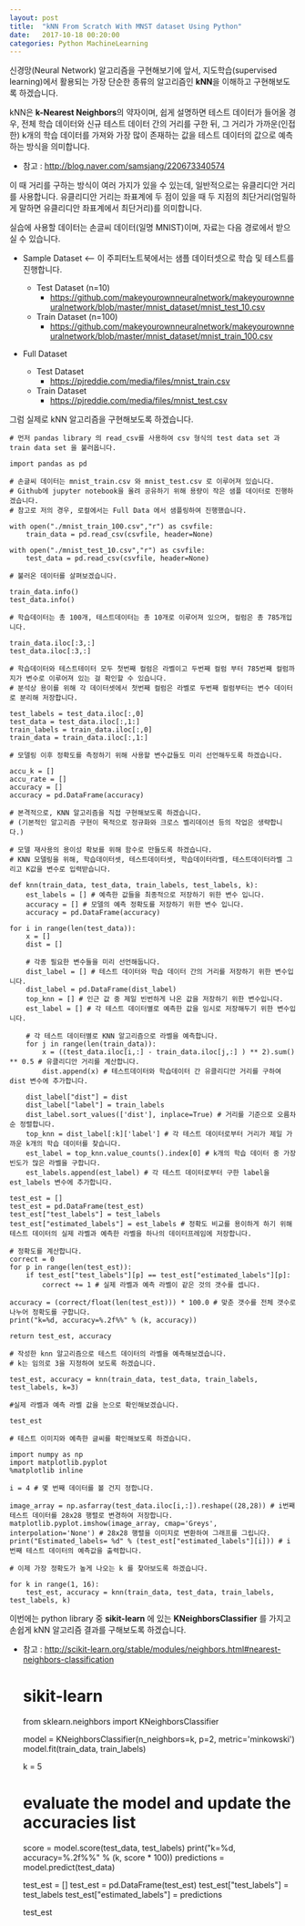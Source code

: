 ```yaml
---
layout: post
title:  "kNN From Scratch With MNST dataset Using Python"
date:   2017-10-18 00:20:00
categories: Python MachineLearning
---
```


신경망(Neural Network) 알고리즘을 구현해보기에 앞서, 지도학습(supervised learning)에서 활용되는 가장 단순한 종류의 알고리즘인 **kNN**을 이해하고 구현해보도록 하겠습니다.

kNN은 **k-Nearest Neighbors**의 약자이며, 쉽게 설명하면 테스트 데이터가 들어올 경우, 전체 학습 데이터와 신규 테스트 데이터 간의 거리를 구한 뒤, 그 거리가 가까운(인접한) k개의 학습 데이터를 가져와 가장 많이 존재하는 값을 테스트 데이터의 값으로 예측하는 방식을 의미합니다.

- 참고 : http://blog.naver.com/samsjang/220673340574 

이 때 거리를 구하는 방식이 여러 가지가 있을 수 있는데, 일반적으로는 유클리디안 거리를 사용합니다. 유클리디안 거리는 좌표계에 두 점이 있을 때 두 지점의 최단거리(엄밀하게 말하면 유클리디안 좌표계에서 최단거리)를 의미합니다.

실습에 사용할 데이터는 손글씨 데이터(일명 MNIST)이며, 자료는 다음 경로에서 받으실 수 있습니다.

- Sample Dataset <-- 이 주피터노트북에서는 샘플 데이터셋으로 학습 및 테스트를 진행합니다.
    - Test Dataset (n=10)
        - https://github.com/makeyourownneuralnetwork/makeyourownneuralnetwork/blob/master/mnist_dataset/mnist_test_10.csv
    - Train Dataset (n=100)
        - https://github.com/makeyourownneuralnetwork/makeyourownneuralnetwork/blob/master/mnist_dataset/mnist_train_100.csv

- Full Dataset
    - Test Dataset
        - https://pjreddie.com/media/files/mnist_train.csv
    - Train Dataset 
        - https://pjreddie.com/media/files/mnist_test.csv

그럼 실제로 kNN 알고리즘을 구현해보도록 하겠습니다.


	# 먼저 pandas library 의 read_csv를 사용하여 csv 형식의 test data set 과 train data set 을 불러옵니다.

	import pandas as pd

	# 손글씨 데이터는 mnist_train.csv 와 mnist_test.csv 로 이루어져 있습니다.
	# Github에 jupyter notebook을 올려 공유하기 위해 용량이 작은 샘플 데이터로 진행하겠습니다.
	# 참고로 저의 경우, 로컬에서는 Full Data 에서 샘플링하여 진행했습니다.

	with open("./mnist_train_100.csv","r") as csvfile:
	    train_data = pd.read_csv(csvfile, header=None)
	    
	with open("./mnist_test_10.csv","r") as csvfile:
	    test_data = pd.read_csv(csvfile, header=None)

	# 불러온 데이터를 살펴보겠습니다.

	train_data.info()
	test_data.info()

	# 학습데이터는 총 100개, 테스트데이터는 총 10개로 이루어져 있으며, 컬럼은 총 785개입니다.

	train_data.iloc[:3,:]
	test_data.iloc[:3,:]

	# 학습데이터와 테스트테이터 모두 첫번째 컬럼은 라벨이고 두번째 컬럼 부터 785번째 컬럼까지가 변수로 이루어져 있는 걸 확인할 수 있습니다.
	# 분석상 용이를 위해 각 데이터셋에서 첫번째 컬럼은 라벨로 두번째 컬럼부터는 변수 데이터로 분리해 저장합니다.

	test_labels = test_data.iloc[:,0]
	test_data = test_data.iloc[:,1:]
	train_labels = train_data.iloc[:,0]
	train_data = train_data.iloc[:,1:]

	# 모델링 이후 정확도를 측정하기 위해 사용할 변수값들도 미리 선언해두도록 하겠습니다.

	accu_k = []
	accu_rate = []
	accuracy = []
	accuracy = pd.DataFrame(accuracy)

	# 본격적으로, KNN 알고리즘을 직접 구현해보도록 하겠습니다.
	# (기본적인 알고리즘 구현이 목적으로 정규화와 크로스 벨리데이션 등의 작업은 생략합니다.)

	# 모델 재사용의 용이성 확보를 위해 함수로 만들도록 하겠습니다.
	# KNN 모델링을 위해, 학습데이터셋, 테스트데이터셋, 학습데이터라벨, 테스트데이터라벨 그리고 K값을 변수로 입력받습니다.

	def knn(train_data, test_data, train_labels, test_labels, k):
	    est_labels = [] # 예측한 값들을 최종적으로 저장하기 위한 변수 입니다.
	    accuracy = [] # 모델의 예측 정확도를 저장하기 위한 변수 입니다.
	    accuracy = pd.DataFrame(accuracy)
    
    for i in range(len(test_data)):
        x = []
        dist = []
        
        # 각종 필요한 변수들을 미리 선언해둡니다.
        dist_label = [] # 테스트 데이터와 학습 데이터 간의 거리를 저장하기 위한 변수입니다.
        dist_label = pd.DataFrame(dist_label)
        top_knn = [] # 인근 값 중 제일 빈번하게 나온 값을 저장하기 위한 변수입니다.
        est_label = [] # 각 테스트 데이터별로 예측한 값을 임시로 저장해두기 위한 변수입니다.
        
        # 각 테스트 데이터별로 KNN 알고리즘으로 라벨을 예측합니다.
        for j in range(len(train_data)):
            x = ((test_data.iloc[i,:] - train_data.iloc[j,:] ) ** 2).sum() ** 0.5 # 유클리디안 거리를 계산합니다.
            dist.append(x) # 테스트데이터와 학습데이터 간 유클리디안 거리를 구하여 dist 변수에 추가합니다.
            
        dist_label["dist"] = dist
        dist_label["label"] = train_labels
        dist_label.sort_values(['dist'], inplace=True) # 거리를 기준으로 오름차순 정렬합니다.
        top_knn = dist_label[:k]['label'] # 각 테스트 데이터로부터 거리가 제일 가까운 k개의 학습 데이터를 찾습니다.
        est_label = top_knn.value_counts().index[0] # k개의 학습 데이터 중 가장 빈도가 많은 라벨을 구합니다.
        est_labels.append(est_label) # 각 테스트 데이터로부터 구한 label을 est_labels 변수에 추가합니다.
    
    test_est = []
    test_est = pd.DataFrame(test_est)
    test_est["test_labels"] = test_labels
    test_est["estimated_labels"] = est_labels # 정확도 비교를 용이하게 하기 위해 테스트 데이터의 실제 라벨과 예측한 라벨을 하나의 데이터프레임에 저장합니다.
    
    # 정확도를 계산합니다.
    correct = 0
    for p in range(len(test_est)):
        if test_est["test_labels"][p] == test_est["estimated_labels"][p]:
            correct += 1 # 실제 라벨과 예측 라벨이 같은 것의 갯수를 셉니다.
            
    accuracy = (correct/float(len(test_est))) * 100.0 # 맞춘 갯수를 전체 갯수로 나누어 정확도를 구합니다.      
    print("k=%d, accuracy=%.2f%%" % (k, accuracy))       
    
    return test_est, accuracy

    # 작성한 knn 알고리즘으로 테스트 데이터의 라벨을 예측해보겠습니다.
	# k는 임의로 3을 지정하여 보도록 하겠습니다.

	test_est, accuracy = knn(train_data, test_data, train_labels, test_labels, k=3)

	#실제 라벨과 예측 라벨 값을 눈으로 확인해보겠습니다.

	test_est

	# 테스트 이미지와 예측한 글씨를 확인해보도록 하겠습니다.

	import numpy as np
	import matplotlib.pyplot
	%matplotlib inline

	i = 4 # 몇 번째 데이터를 볼 건지 정합니다. 

	image_array = np.asfarray(test_data.iloc[i,:]).reshape((28,28)) # i번째 테스트 데이터를 28x28 행렬로 변경하여 저장합니다.
	matplotlib.pyplot.imshow(image_array, cmap='Greys', interpolation='None') # 28x28 행렬을 이미지로 변환하여 그래프를 그립니다. 
	print("Estimated_labels= %d" % (test_est["estimated_labels"][i])) # i번째 테스트 데이터의 예측값을 출력합니다.

	# 이제 가장 정확도가 높게 나오는 k 를 찾아보도록 하겠습니다.

	for k in range(1, 16): 
	    test_est, accuracy = knn(train_data, test_data, train_labels, test_labels, k)


이번에는 python library 중 **sikit-learn** 에 있는 **KNeighborsClassifier** 를 가지고 손쉽게 kNN 알고리즘 결과를 구해보도록 하겠습니다.

- 참고 : http://scikit-learn.org/stable/modules/neighbors.html#nearest-neighbors-classification


	# sikit-learn 

	from sklearn.neighbors import KNeighborsClassifier

	model = KNeighborsClassifier(n_neighbors=k, p=2, metric='minkowski')
	model.fit(train_data, train_labels)

	k = 5

	# evaluate the model and update the accuracies list
	score = model.score(test_data, test_labels)
	print("k=%d, accuracy=%.2f%%" % (k, score * 100))
	predictions = model.predict(test_data)

	test_est = []
	test_est = pd.DataFrame(test_est)
	test_est["test_labels"] = test_labels
	test_est["estimated_labels"] = predictions

	test_est
